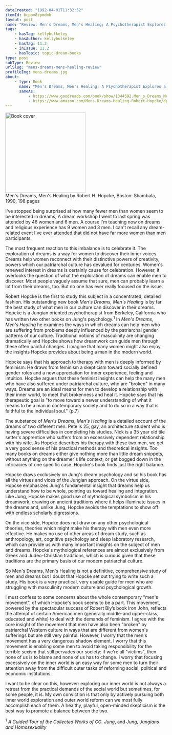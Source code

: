 ```yaml
---
dateCreated: "1992-04-01T11:32:52"
itemId: bcpov8zpmdmh
layout: post
name: "Review: Men's Dreams, Men's Healing; A Psychotherapist Explores a New View of Masculinity Through Jungian Dreamwork"
tags:
    - hasTag: kellybulkeley
    - hasAuthor: kellybulkeley
    - hasTag: 11.2
    - inIssue: 11.2
    - hasTopic: topic~dream-books
type: post
subType: Review
urlSlug: "mens-dreams-mens-healing-review"
profileImg: mens-dreams.jpg
about:
    - type: Book
      name: "Men's Dreams, Men's Healing; A Psychotherapist Explores a New View of Masculinity Through Jungian Dreamwork"
      sameAs:
          - https://www.goodreads.com/book/show/1344592.Men_s_Dreams_Men_s_Healing
          - https://www.amazon.com/Mens-Dreams-Healing-Robert-Hopcke/dp/0877735611
---
```


<a href="https://www.amazon.com/Mens-Dreams-Healing-Robert-Hopcke/dp/0877735611">
<img src="../images/mens-dreams.jpg" width="250px" height="auto" alt="Book cover"/></a><!--nopreview--><div class="caption">Men's Dreams, Men's Healing by Robert H. Hopcke, Boston: Shambala, 1990, 198 pages</div><!--/nopreview-->

I've stopped being surprised at how many fewer men than women seem to be interested in dreams, A dream workshop I went to last spring was attended by 46 women and 6 men. A course I'm teaching now on dreams and religious experience has 9 women and 3 men. I can't recall any dream-related event I've ever attended that did not have far more women than men participants.

The most frequent reaction to this imbalance is to celebrate it. The exploration of dreams is a way for women to discover their inner voices. Dreams help women reconnect with their distinctive powers of creativity, powers which our patriarchal culture has devalued for centuries. Women's renewed interest in dreams is certainly cause for celebration. However, it overlooks the question of what the exploration of dreams can enable men to discover. Most people vaguely assume that sure, men can probably learn a lot from their dreams, too. But no one has ever really focused on the issue.

Robert Hopcke is the first to study this subject in a concentrated, detailed fashion. His outstanding new book _Men's Dreams, Men's Healing_ is by far the best study of what men in our culture can discover in their dreams. Hopcke is a Jungian oriented psychotherapist from Berkeley, California who has written two other books on Jung's psychology.<sup>1</sup> In _Men's Dreams, Men's Healing_ he examines the ways in which dreams can help men who are suffering from problems deeply influenced by the patriarchal gender patterns of our culture. Traditional notions of masculinity are changing dramatically and Hopcke shows how dreamwork can guide men through these often painful changes. I imagine that many women might also enjoy the insights Hopcke provides about being a man in the modern world.

Hopcke says that his approach to therapy with men is deeply informed by feminism: He draws from feminism a skepticism toward socially defined gender roles and a new appreciation for inner experience, feeling and intuition. Hopcke argues that these feminist insights can help the many men who have also suffered under patriarchal culture, who are "broken" in many ways. Dreams are an ideal means for men to develop a relationship with their inner world, to meet that brokenness and heal it. Hopcke says that his therapeutic goal is "to move toward a newer understanding of what it means to be a man in contemporary society and to do so in a way that is faithful to the individual soul." (p.7)

The substance of _Men's Dreams, Men's Healing_ is a detailed account of the dreams of two different men. Pete is 25, gay, an architecture student who is having severe difficulties in completing his studies. Nick is a 35 year old tile setter's apprentice who suffers from an excessively dependent relationship with his wife. As Hopcke describes his therapy with these two men, we get a very good sense of his practical methods and theoretical insights. Too many books on dreams either give nothing more than little dream snippets, without anything on the dreamer's life context, or get bogged down in the intricacies of one specific case. Hopcke's book finds just the right balance.

Hopcke draws exclusively on Jung's dream psychology and so his book has all the virtues and vices of the Jungian approach. On the virtue side, Hopcke emphasizes Jung's fundamental insight that dreams help us understand how to be whole, pointing us toward healing and integration. Like Jung, Hopcke makes good use of mythological symbolism in his dreamwork, drawing on ancient traditions where it helps illuminate issues in the dreams and, unlike Jung, Hopcke avoids the temptations to show off with endless scholarly digressions.

On the vice side, Hopcke does not draw on any other psychological theories, theories which might make his therapy with men even more effective. He makes no use of other areas of dream study, such as anthropology, art, cognitive psychology and sleep laboratory research, which can provide us with many important insights on the subject of men and dreams. Hopcke's mythological references are almost exclusively from Greek and Judeo-Christian traditions, which is curious given that these traditions are the primary basis of our modern patriarchal culture.

So Men's Dreams, Men's Healing is not a definitive, comprehensive study of men and dreams but I doubt that Hopcke set out trying to write such a study. His book is a very practical, very usable guide for men who are struggling with masculinity modern culture and psychological growth.

I must confess to some concerns about the whole contemporary "men's movement", of which Hopcke's book seems to be a part. This movement, powered by the spectacular success of Robert Bly’s book Iron John, reflects the attempt of certain American men (generally middle-and upper-class, educated and white) to deal with the demands of feminism. I agree with the core insight of the movement that men have also been "broken" by patriarchal Western culture in ways that are different from women's sufferings but are still very painful. However, I worry that the men's movement has a very dangerous shadow element. I worry that this movement is enabling some men to avoid taking responsibility for the terrible sexism that still pervades our society: if we're all "victims", then none of us is to blame and none of us has to change. I worry that focusing excessively on the inner world is an easy way for some men to turn their attention away from the difficult outer tasks of reforming social, political and economic institutions.

I want to be clear on this, however: exploring our inner world is not always a retreat from the practical demands of the social world but sometimes, for some people, it is. My own conviction is that only by actively pursuing both inner world exploration and outer world reform can we most fully accomplish each of them. A healthy, playful, open-minded skepticism is the best way to promote a balance between the two.

<sup>1</sup> <i>A Guided Tour of the Collected Works of CG. Jung</i>, and <i>Jung, Jungians and Homosexuality</i>
